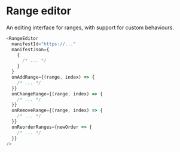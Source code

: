 # Range editor

An editing interface for ranges, with support for custom behaviours.

```js
<RangeEditor
  manifestId="https://..."
  manifestJson={
    {
      /* ... */
    }
  }
  onAddRange={(range, index) => {
    /* ... */
  }}
  onChangeRange={(range, index) => {
    /* ... */
  }}
  onRemoveRange={(range, index) => {
    /* ... */
  }}
  onReorderRanges={newOrder => {
    /* ... */
  }}
/>
```

